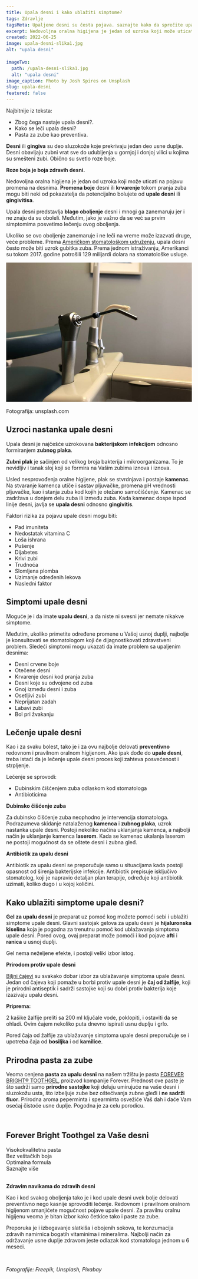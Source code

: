 ```yaml
---
title: Upala desni i kako ublažiti simptome?
tags: Zdravlje
tagsMeta: Upaljene desni su česta pojava. saznajte kako da sprečite upalu i kako da lečite upalu desni. Prirodni načini da ublažite probleme upale desni.
excerpt: Nedovoljna oralna higijena je jedan od uzroka koji može uticati na pojavu promena na desnima.
created: 2022-06-25
image: upala-desni-slika1.jpg
alt: "upala desni"

imageTwo:
  path: /upala-desni-slika1.jpg
  alt: "upala desni"
image_caption: Photo by Josh Spires on Unsplash
slug: upala-desni
featured: false
---
```


<div class="text-component line-height-lg v-space-md">

<div class="tldr-box">
  <div class="tldr-box__content">
	<span class="text-base font-bold">Najbitnije iz teksta:</span>
    <ul class="list list--ul margin-top-sm margin-bottom-0">
      <li>Zbog čega nastaje upala desni?.</li>
      <li>Kako se leči upala desni?</li>
      <li>Pasta za zube kao preventiva.</li>
		</ul>
  </div>
</div>


**Desni** ili **gingiva** su deo sluzokože koje prekrivaju jedan deo usne duplje. Desni obavijaju zubni vrat sve do udubljenja u gornjoj i donjoj vilici u kojima su smešteni zubi. Obično su svetlo roze boje.

**Roze boja je boja zdravih desni.**

Nedovoljna oralna higijena je jedan od uzroka koji može uticati na pojavu promena na desnima. **Promena boje** desni ili **krvarenje** tokom pranja zuba mogu biti neki od pokazatelja da potencijalno bolujete od **upale desni** ili **gingivitisa**.

Upala desni predstavlja **blago oboljenje** desni i mnogi ga zanemaruju jer i ne znaju da su oboleli. Međutim, jako je važno da se već sa prvim simptomima posvetimo lečenju ovog oboljenja.

Ukoliko se ovo oboljenje zanemaruje i ne leči na vreme može izazvati druge, veće probleme. Prema [Američkom stomatološkom udruženju](https://www.healthline.com/health/gingivitis#types-of-infections), upala desni često može biti uzrok gubitka zuba. Prema jednom istraživanju, Amerikanci su tokom 2017. godine potrošili 129 milijardi dolara na stomatološke usluge.

![upala desni lečenje](./images/upala-desni-slika2.jpg)

Fotografija: unsplash.com

## Uzroci nastanka upale desni

Upala desni je najčešće uzrokovana **bakterijskom infekcijom** odnosno formiranjem **zubnog plaka**.

**Zubni plak** je sačinjen od velikog broja bakterija i mikroorganizama. To je nevidljiv i tanak sloj koji se formira na Vašim zubima iznova i iznova.

Usled nesprovođenja oralne higijene, plak se stvrdnjava i postaje **kamenac**. Na stvaranje kamenca utiče i sastav pljuvačke, promena pH vrednosti pljuvačke, kao i stanja zuba kod kojih je otežano samočišćenje. Kamenac se zadržava u donjem delu zuba ili između zuba. Kada kamenac dospe ispod linije desni, javlja se **upala desni** odnosno **gingivitis**.

Faktori rizika za pojavu upale desni mogu biti:

- Pad imuniteta
- Nedostatak vitamina C
- Loša ishrana
- Pušenje
- Dijabetes
- Krivi zubi
- Trudnoća
- Slomljena plomba
- Uzimanje određenih lekova
- Nasledni faktor

## Simptomi upale desni

Moguće je i da imate **upalu desni**, a da niste ni svesni jer nemate nikakve simptome.

Međutim, ukoliko primetite određene promene u Vašoj usnoj duplji, najbolje je konsultovati se stomatologom koji će dijagnostikovati zdravstveni problem. Sledeći simptomi mogu ukazati da imate problem sa upaljenim desnima:

- Desni crvene boje
- Otečene desni
- Krvarenje desni kod pranja zuba
- Desni koje su odvojene od zuba
- Gnoj između desni i zuba
- Osetljivi zubi
- Neprijatan zadah
- Labavi zubi
- Bol pri žvakanju

## Lečenje upale desni

Kao i za svaku bolest, tako je i za ovu najbolje delovati **preventivno** redovnom i pravilnom oralnom higijenom. Ako ipak dođe do **upale desni**, treba istaći da je lečenje upale desni proces koji zahteva posvećenost i strpljenje.

Lečenje se sprovodi:

- Dubinskim čišćenjem zuba odlaskom kod stomatologa
- Antibioticima

**Dubinsko čišćenje zuba**

Za dubinsko čišćenje zuba neophodno je intervencija stomatologa. Podrazumeva skidanje natalaženog **kamenca** i **zubnog plaka**, uzrok nastanka upale desni. Postoji nekoliko načina uklanjanja kamenca, a najbolji način je uklanjanje kamenca **laserom**. Kada se kamenac ukalanja laserom ne postoji mogućnost da se oštete desni i zubna gleđ.

**Antibiotik za upalu desni**

Antibiotik za upalu desni se preporučuje samo u situacijama kada postoji opasnost od širenja bakterijske infekcije. Antibiotik prepisuje isključivo stomatolog, koji je napravio detaljan plan terapije, određuje koji antibiotik uzimati, koliko dugo i u kojoj količini.

## Kako ublažiti simptome upale desni?

**Gel za upalu desni** je preparat uz pomoć kog možete pomoći sebi i ublažiti simptome upale desni. Glavni sastojak gelova za upalu desni je **hijaluronska kiselina** koja je pogodna za trenutnu pomoć kod ublažavanja simptoma upale desni. Pored ovog, ovaj preparat može pomoći i kod pojave **afti** i **ranica** u usnoj duplji.

Gel nema neželjene efekte, i postoji veliki izbor istog.

**Prirodom protiv upale desni**

[Biljni čajevi](https://www.probotanic.com/informacije/izborite-se-sa-upalom-desni-na-prirodan-nacin/) su svakako dobar izbor za ublažavanje simptoma upale desni. Jedan od čajeva koji pomaže u borbi protiv upale desni je **čaj od žalfije**, koji je prirodni antiseptik i sadrži sastojke koji su dobri protiv bakterija koje izazivaju upalu desni.

**Priprema:**

2 kašike žalfije preliti sa 200 ml ključale vode, poklopiti, i ostaviti da se ohladi. Ovim čajem nekoliko puta dnevno ispirati usnu duplju i grlo.

Pored čaja od žalfije za ublažavanje simptoma upale desni preporučuje se i upotreba čaja od **bosiljka** i od **kamilice**.

## Prirodna pasta za zube

Veoma cenjena **pasta za upalu desni** na našem tržištu je pasta [FOREVER BRIGHT® TOOTHGEL](https://flpshop.rs/licna-higijena/11668/forever-bright-toothgel/360000954255/personal.html), proizvod kompanije Forever. Prednost ove paste je što sadrži samo **prirodne sastojke** koji deluju umirujuće na vaše desni i sluzokožu usta, što izbeljuje zube bez oštećivanja zubne gleđi i **ne sadrži fluor**. Prirodna aroma peperminta i spearminta osvežiće Vaš dah i daće Vam osećaj čistoće usne duplje. Pogodna je za celu porodicu.

<br>

<div class="text-component__block padding-y-md padding-x-md radius-lg margin-top-md bg-white">
	<div class="grid gap-sm">
		<div class="col-4@md">
			<g-image class="" src="~/assets/img/forever_toothgel.webp" alt="upala desni lečenje"></g-image>
		</div>
		<div class="col-8@md">
			<div class="flex flex-wrap gap-sm items-center">
				<div class="">
					<h2 class="text-lg">Forever Bright Toothgel za Vaše desni</h2>
				</div>
        <div class="grid margin-bottom-lg gap-xxs">
					<div class="flex items-center text-sm">
						<g-image style="width: auto !important;" class="margin-left-important" src="~/assets/img/check.svg"></g-image>
							Visokokvalitetna pasta
					</div>
          <div class="flex items-center text-sm">
						<g-image style="width: auto !important;" class="margin-left-important" src="~/assets/img/check.svg"></g-image>
						  Bez veštačkih boja
					</div>
          <div class="flex items-center text-sm">
						<g-image style="width: auto !important;" class="margin-left-important" src="~/assets/img/check.svg"></g-image>
							Optimalna formula
					</div>
        </div>
			</div>
			<div class="flex gap-md@sm gap-md flex-column flex-row@sm padding-top-lg justify-between@sm items-center">
				<g-link to="/preparati-za-higijenu/pasta-za-zube/" class="kupiteCTA btn btn--primary flex-grow center-between@lg justify-center btn--md">
					Saznajte više
				</g-link>
				<g-image style="width: auto !important;" class="" src="~/assets/img/logo-futer.png"></g-image>
			</div>
		</div>
	</div>
</div>

<br>

**Zdravim navikama do zdravih desni**


Kao i kod svakog oboljenja tako je i kod upale desni uvek bolje delovati preventivno nego kasnije sprovoditi lečenje. Redovnom i pravilnom oralnom higijenom smanjićete mogućnost pojave upale desni. Za pravilnu oralnu higijenu veoma je bitan izbor kako četkice tako i paste za zube.

Preporuka je i izbegavanje slatkiša i obojenih sokova, te konzumacija zdravih namirnica bogatih vitaminima i mineralima. Najbolji način za održavanje usne duplje zdravom jeste odlazak kod stomatologa jednom u 6 meseci.

<br>

_Fotografije: Freepik, Unsplash, Pixabay_

</div>